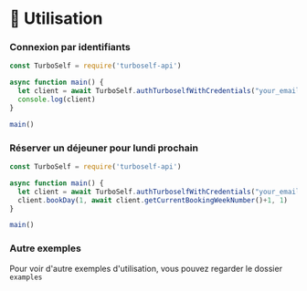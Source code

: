 # 🔧 Utilisation
### Connexion par identifiants
```javascript
const TurboSelf = require('turboself-api')

async function main() {
  let client = await TurboSelf.authTurboselfWithCredentials("your_email", "your_password")
  console.log(client)
}

main()
```
### Réserver un déjeuner pour lundi prochain
```javascript
const TurboSelf = require('turboself-api')

async function main() {
  let client = await TurboSelf.authTurboselfWithCredentials("your_email", "your_password")
  client.bookDay(1, await client.getCurrentBookingWeekNumber()+1, 1)
}

main()
```

### Autre exemples
Pour voir d'autre exemples d'utilisation, vous pouvez regarder le dossier ``examples`` 
